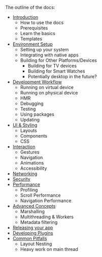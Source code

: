 The outline of the docs:

* [Introduction](/introduction.md)
  * How to use the docs
  * Prerequisites
  * Learn the basics
  * Templates
* [Environment Setup](/environment-setup.md)
  * Setting up your system
  * Integrating with native apps
  * Building for Other Platforms/Devices
    * Building for TV devices
    * Building for Smart Watches
    * Potentially desktop in the future?
* [Development Workflow](/development-workflow.md)
  * Running on virtual device
  * Running on physical device
  * HMR
  * Debugging
  * Testing
  * Using packages
  * Updating
* [UI & Styling](.//ui-and-styling.md)
  * Layouts
  * Components
  * CSS
* [Interaction](/interaction.md)
  * Gestures
  * Navigation
  * Animations
  * Accessibility
* [Networking](/networking.md)
* [Security](/security.md)
* [Performance](/performance.md)
  * Profiling
  * Scroll Performance
  * Navigation Performance
* [Advanced Concepts](/advanced-concepts.md)
  * Marshalling
  * Multithreading & Workers
  * Metadata filtering
* [Releasing your app](/releasing.md)
* [Developing Plugins](/developing-plugins.md)
* [Common Pitfalls](/common-pitfalls.md)
  * Layout Nesting
  * Heavy work on main thread
